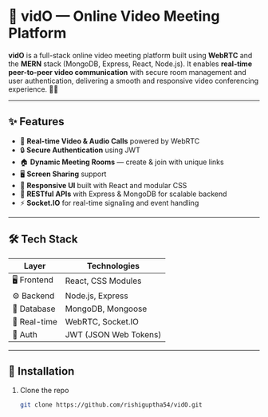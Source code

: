 # 🎥 vidO — Online Video Meeting Platform

**vidO** is a full-stack online video meeting platform built using **WebRTC** and the **MERN** stack (MongoDB, Express, React, Node.js). It enables **real-time peer-to-peer video communication** with secure room management and user authentication, delivering a smooth and responsive video conferencing experience. 🚀✨

---

## ✨ Features

- 🎤 **Real-time Video & Audio Calls** powered by WebRTC  
- 🔒 **Secure Authentication** using JWT  
- 🏠 **Dynamic Meeting Rooms** — create & join with unique links  
- 🖥️ **Screen Sharing** support  
- 📱 **Responsive UI** built with React and modular CSS  
- 🔄 **RESTful APIs** with Express & MongoDB for scalable backend  
- ⚡ **Socket.IO** for real-time signaling and event handling  

---

## 🛠️ Tech Stack

| Layer          | Technologies                    |
| -------------- | ------------------------------ |
| 🖥️ Frontend    | React, CSS Modules             |
| ⚙️ Backend     | Node.js, Express               |
| 💾 Database    | MongoDB, Mongoose              |
| 🔗 Real-time   | WebRTC, Socket.IO              |
| 🔐 Auth        | JWT (JSON Web Tokens)          |

---

## 🚀 Installation

1. Clone the repo  
   ```bash
   git clone https://github.com/rishiguptha54/vidO.git
